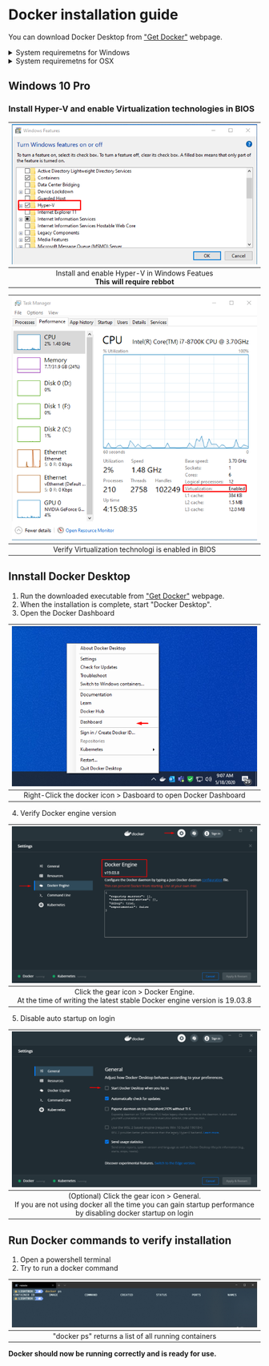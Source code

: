 # Docker installation guide

You can download Docker Desktop from ["Get Docker"](https://docs.docker.com/get-docker/) webpage.

<details>
    <summary>System requiremetns for Windows</summary>

    - Windows 10 64-bit: Pro, Enterprise, or Education (Build 15063 or later)
    - Hyper-V and Containers must be enabled in Windows features.
    - BIOS-level hardware virtualization support must be enabled in the BIOS settings
    - 4GB system RAM
    - 64 bit processor

</details>
<details>
    <summary>System requiremetns for OSX</summary>

    - Mac hardware must be a 2010 or a newer model, with Intel’s hardware support for memory management unit (MMU) virtualization, including Extended Page Tables (EPT) and Unrestricted Mode. You can check to see if your machine has this support by running the following command in a terminal: sysctl kern.hv_support. If your Mac supports the Hypervisor framework, the command prints kern.hv_support: 1
    - macOS must be version 10.13 or newer. That is, Catalina, Mojave, or High Sierra. We recommend upgrading to the latest version of macOS. If you experience any issues after upgrading your macOS to version 10.15, you must install the latest version of Docker Desktop to be compatible with this version of macOS. Note: Docker supports Docker Desktop on the most recent versions of macOS. That is, the current release of macOS and the previous two releases. Docker Desktop currently supports macOS Catalina, macOS Mojave, and macOS High Sierra.As new major versions of macOS are made generally available, Docker stops supporting the oldest version and support the newest version of macOS (in addition to the previous two releases).
    - 4GB system RAM
    - VirtualBox prior to version 4.3.30 must not be installed as it is not compatible with Docker Desktop.

</details>

## Windows 10 Pro

### Install Hyper-V and enable Virtualization technologies in BIOS

|                  ![hyper-v](./assets/winfeatues-hyperv.png)                   |
| :---------------------------------------------------------------------------: |
| Install and enable Hyper-V in Windows Featues<br>**This will require rebbot** |

| ![hyper-v](./assets/taskmanager-virtualization.png) |
| :-------------------------------------------------: |
| Verify Virtualization technologi is enabled in BIOS |

## Innstall Docker Desktop

1. Run the downloaded executable from ["Get Docker"](https://docs.docker.com/get-docker/) webpage.
2. When the installation is complete, start "Docker Desktop".
3. Open the Docker Dashboard

|           ![hyper-v](./assets/systemtray-docker.png)            |
| :-------------------------------------------------------------: |
| Right-Click the docker icon > Dasboard to open Docker Dashboard |

4. Verify Docker engine version

|                              ![hyper-v](./assets/dockerdashboard-engine-version.png)                               |
| :----------------------------------------------------------------------------------------------------------------: |
| Click the gear icon > Docker Engine. <br>At the time of writing the latest stable Docker engine version is 19.03.8 |

5. Disable auto startup on login

|                                                       ![hyper-v](./assets/dockerdashboard-startup.png)                                                       |
| :----------------------------------------------------------------------------------------------------------------------------------------------------------: |
| (Optional) Click the gear icon > General. <br>If you are not using docker all the time you can gain startup performance by disabling docker startup on login |

## Run Docker commands to verify installation

1. Open a powershell terminal
2. Try to run a docker command

|       ![hyper-v](./assets/docker-ps-empty.png)       |
| :--------------------------------------------------: |
| "docker ps" returns a list of all running containers |

__Docker should now be running correctly and is ready for use.__
